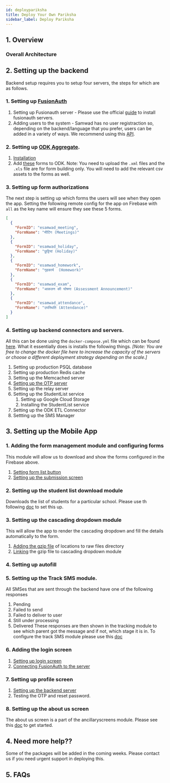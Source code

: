 ```yaml
---
id: deploypariksha
title: Deploy Your Own Pariksha
sidebar_label: Deploy Pariksha
---
```


## 1. Overview

### Overall Architecture

## 2. Setting up the backend

Backend setup requires you to setup four servers, the steps for which are as follows.

### 1. Setting up [FusionAuth](https://fusionauth.io/)

1.  Setting up Fusionauth server - Please use the official [guide](https://fusionauth.io/docs/v1/tech/installation-guide/) to install fusionauth servers.
2.  Adding users to the system - Samwad has no user registraction so, depending on the backend/language that you prefer, users can be added in a variety of ways. We recommend using this [API](https://fusionauth.io/docs/v1/tech/apis/users#import-users).

### 2. Setting up [ODK Aggregate](https://docs.getodk.org/aggregate-intro/).

1.  [Installation](https://docs.getodk.org/aggregate-install/)
2.  Add [these](https://drive.google.com/drive/folders/1wgh25L_YyOi5y2vdPGahC9V1wjOLRna0) forms to ODK. Note: You need to upload the `.xml` files and the `.xls` file are for form building only. You will need to add the relevant csv assets to the forms as well.

### 3. Setting up form authorizations

The next step is setting up which forms the users will see when they open the app. Setting the following remote config for the app on Firebase with `all` as the key name will ensure they see these 5 forms.

```json
[
  {
    "FormID": "esamwad_meeting",
    "FormName": "मीटिंग (Meetings)"
  },
  {
    "FormID": "esamwad_holiday",
    "FormName": "छुट्टियां (Holiday)"
  },
  {
    "FormID": "esamwad_homework",
    "FormName": "गृहकार्य  (Homework)"
  },
  {
    "FormID": "esamwad_exam",
    "FormName": "आकलन की घोषणा (Assessment Announcement)"
  },
  {
    "FormID": "esamwad_attendance",
    "FormName": "उपस्थिति (Attendance)"
  }
]
```

### 4. Setting up backend connectors and servers.

All this can be done using the `docker-compose.yml` file which can be found [here](https://github.com/Samagra-Development/Samwad-backend). What it essentially does is installs the following things. _[Note: You are free to change the docker file here to increase the capacity of the servers or choose a different deployment strategy depending on the scale.]_

1.  Setting up production PSQL database
2.  Setting up production Redis cache
3.  Setting up the Memcached server
4.  [Setting up the OTP server](https://github.com/Samagra-Development/MS-OTP)
5.  Setting up the relay server
6.  Setting up the StudentList service
    1. Setting up Google Cloud Storage
    2. Installing the StudentList service
7.  Setting up the ODK ETL Connector
8.  Settting up the SMS Manager

## 3. Setting up the Mobile App

### 1. Adding the form management module and configuring forms

This module will allow us to download and show the forms configured in the Firebase above.

1. [Setting form list button](/docs/FormManagementModule)
2. [Setting up the submission screen](/docs/FormManagementModule)

### 2. Setting up the student list download module

Downloads the list of students for a particular school. Please use th following [doc]() to set this up.

### 3. Setting up the cascading dropdown module

This will allow the app to render the cascading dropdown and fill the details automatically to the form.

1. [Adding the gzip file]() of locations to raw files directory
2. [Linking]() the gzip file to cascading dropdown module

### 4. Setting up autofill

### 5. Setting up the Track SMS module.

All SMSes that are sent through the backend have one of the following responses

1. Pending
2. Failed to send
3. Failed to deliver to user
4. Still under processing
5. Delivered These responses are then shown in the tracking module to see which parent got the message and if not, which stage it is in. To configure the track SMS module please use this [doc]()

### 6. Adding the login screen

1. [Setting up login screen]()
2. [Connecting FusionAuth to the server]()

### 7. Setting up profile screen

1. [Setting up the backend server]()
2. Testing the OTP and reset password.

### 8. Setting up the about us screen

The about us screen is a part of the ancillaryscreens module. Please see this [doc]() to get started.

## 4. Need more help??

Some of the packages will be added in the coming weeks. Please contact us if you need urgent support in deploying this.

## 5. FAQs
